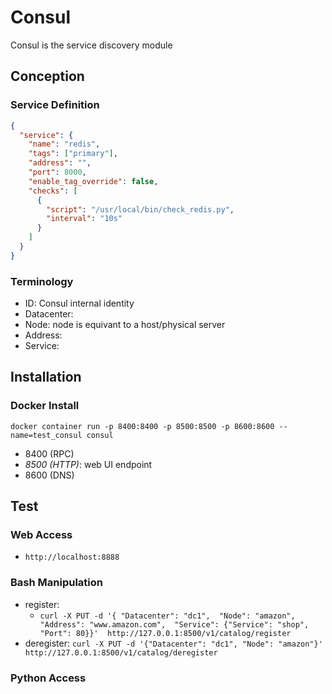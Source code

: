 # Consul
Consul is the service discovery module 

## Conception
### Service Definition
```json
{
  "service": {
    "name": "redis",
    "tags": ["primary"],
    "address": "",
    "port": 8000,
    "enable_tag_override": false,
    "checks": [
      {
        "script": "/usr/local/bin/check_redis.py",
        "interval": "10s"
      }
    ]
  }
}
```

### Terminology
- ID: Consul internal identity
- Datacenter: 
- Node: node is equivant to a host/physical server
- Address: 
- Service: 



## Installation
### Docker Install
`docker container run -p 8400:8400 -p 8500:8500 -p 8600:8600 --name=test_consul consul`
- 8400 (RPC)
- *8500 (HTTP)*: web UI endpoint 
- 8600 (DNS)


## Test
### Web Access
- `http://localhost:8888`

### Bash Manipulation
- register: 
    - `curl -X PUT -d '{
        "Datacenter": "dc1", 
        "Node": "amazon", 
        "Address": "www.amazon.com", 
        "Service": {"Service": "shop", "Port": 80}}' 
        http://127.0.0.1:8500/v1/catalog/register`
- deregister: `curl -X PUT -d '{"Datacenter": "dc1", "Node": "amazon"}' http://127.0.0.1:8500/v1/catalog/deregister`

### Python Access

